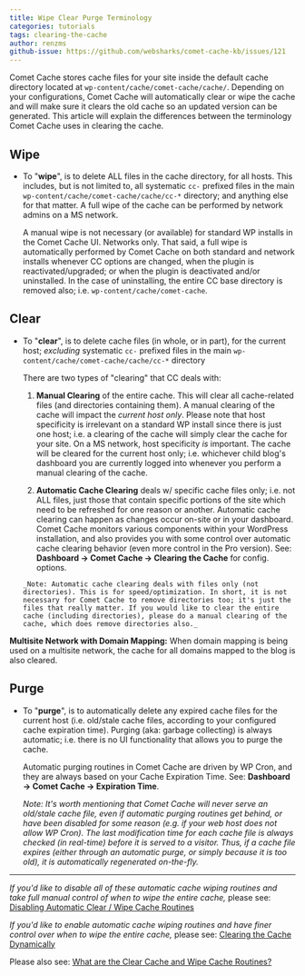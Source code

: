 ```yaml
---
title: Wipe Clear Purge Terminology
categories: tutorials
tags: clearing-the-cache
author: renzms
github-issue: https://github.com/websharks/comet-cache-kb/issues/121
---
```


Comet Cache stores cache files for your site inside the default cache directory located at `wp-content/cache/comet-cache/cache/`. Depending on your configurations, Comet Cache will automatically clear or wipe the cache and will make sure it clears the old cache so an updated version can be generated. This article will explain the differences between the terminology Comet Cache uses in clearing the cache.


## Wipe

- To "**wipe**", is to delete ALL files in the cache directory, for all hosts. This includes, but is not limited to, all systematic `cc-` prefixed files in the main `wp-content/cache/comet-cache/cache/cc-*` directory; and anything else for that matter. A full wipe of the cache can be performed by network admins on a MS network.

  A manual wipe is not necessary (or available) for standard WP installs in the Comet Cache UI. Networks only. That said, a full wipe is automatically performed by Comet Cache on both standard and network installs whenever CC options are changed, when the plugin is reactivated/upgraded; or when the plugin is deactivated and/or uninstalled. In the case of uninstalling, the entire CC base directory is removed also; i.e. `wp-content/cache/comet-cache`.

## Clear

- To "**clear**", is to delete cache files (in whole, or in part), for the current host; _excluding_ systematic `cc-` prefixed files in the main `wp-content/cache/comet-cache/cache/cc-*` directory

   There are two types of "clearing" that CC deals with:

	1. **Manual Clearing** of the entire cache. This will clear all cache-related files (and directories containing them). A manual clearing of the cache will impact the _current host only_. Please note that host specificity is irrelevant on a standard WP install since there is just one host; i.e. a clearing of the cache will simply clear the cache for your site. On a MS network, host specificity _is_ important. The cache will be cleared for the current host only; i.e. whichever child blog's dashboard you are currently logged into whenever you perform a manual clearing of the cache.
	
	2. **Automatic Cache Clearing** deals w/ specific cache files only; i.e. not ALL files, just those that contain specific portions of the site which need to be refreshed for one reason or another. Automatic cache clearing can happen as changes occur on-site or in your dashboard. Comet Cache monitors various components within your WordPress installation, and also provides you with some control over automatic cache clearing behavior (even more control in the Pro version). See: **Dashboard → Comet Cache → Clearing the Cache** for config. options.
	
	  _Note: Automatic cache clearing deals with files only (not directories). This is for speed/optimization. In short, it is not necessary for Comet Cache to remove directories too; it's just the files that really matter. If you would like to clear the entire cache (including directories), please do a manual clearing of the cache, which does remove directories also._

**Multisite Network with Domain Mapping:** When domain mapping is being used on a multisite network, the cache for all domains mapped to the blog is also cleared.

## Purge

- To "**purge**", is to automatically delete any expired cache files for the current host (i.e. old/stale cache files, according to your configured cache expiration time). Purging (aka: garbage collecting) is always automatic; i.e. there is no UI functionality that allows you to purge the cache. 

    Automatic purging routines in Comet Cache are driven by WP Cron, and they are always based on your Cache Expiration Time. See: **Dashboard → Comet Cache → Expiration Time**.

    _Note: It's worth mentioning that Comet Cache will never serve an old/stale cache file, even if automatic purging routines get behind, or have been disabled for some reason (e.g. if your web host does not allow WP Cron). The last modification time for each cache file is always checked (in real-time) before it is served to a visitor. Thus, if a cache file expires (either through an automatic purge, or simply because it is too old), it is automatically regenerated on-the-fly._

_____

_If you'd like to disable all of these automatic cache wiping routines and take full manual control of when to wipe the entire cache,_ please see: [Disabling Automatic Clear / Wipe Cache Routines](https://cometcache.com/kb-article/disabling-automatic-clear-wipe-cache-routines/)

_If you'd like to enable automatic cache wiping routines and have finer control over when to wipe the entire cache,_ please see: [Clearing the Cache Dynamically](https://cometcache.com/kb-article/clearing-the-cache-dynamically/)

Please also see: [What are the Clear Cache and Wipe Cache Routines?](https://cometcache.com/kb-article/what-are-the-clear-cache-and-wipe-cache-routines/)